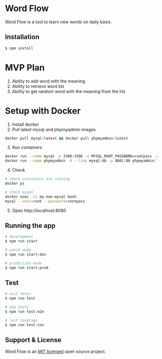 # Word Flow
Word Flow is a tool to learn new words on daily basis.

## Installation

```bash
$ npm install
```

# MVP Plan
1. Ability to add word with the meaning
2. Ability to retrieve word list
3. Ability to get random word with the meaning from the list

# Setup with Docker
1. Install docker
2. Pull latest mysql and phpmyadmin images
```bash
docker pull mysql:latest && docker pull phpmyadmin:latest
```
3. Run containers
```bash
docker run --name mysql -p 3306:3306 -e MYSQL_ROOT_PASSWORD=rootpass -e MYSQL_DATABASE=word_flow -d mysql:latest
docker run --name phpmyadmin -d --link mysql:db -p 8081:80 phpmyadmin:latest
```
4. Check
```bash
# check containers are running
docker ps

# check mysql
docker exec -it my-own-mysql bash
mysql --user=root --password=rootpass
```
5. Open http://localhost:8080

## Running the app

```bash
# development
$ npm run start

# watch mode
$ npm run start:dev

# production mode
$ npm run start:prod
```

## Test

```bash
# unit tests
$ npm run test

# e2e tests
$ npm run test:e2e

# test coverage
$ npm run test:cov
```

## Support & License

Word Flow is an [MIT licensed](LICENSE) open source project.
